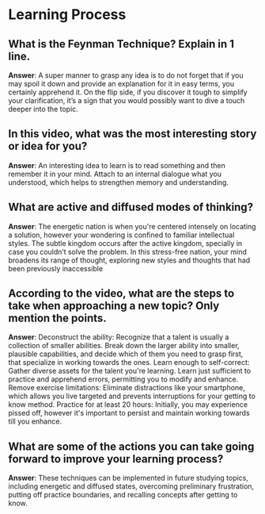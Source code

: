 # Learning Process 

## What is the Feynman Technique? Explain in 1 line.
**Answer**: A super manner to grasp any idea is to do not forget that if you may spoil it down and provide an explanation for it in easy terms, you certainly apprehend it. On the flip side, if you discover it tough to simplify your clarification, it’s a sign that you would possibly want to dive a touch deeper into the topic.

## In this video, what was the most interesting story or idea for you?
**Answer**: An interesting idea to learn is to read something and then remember it in your mind. Attach to an internal dialogue what you understood, which helps to strengthen memory and understanding.

## What are active and diffused modes of thinking?
**Answer**: The energetic nation is when you're centered intensely on locating a solution, however your wondering is confined to familiar intellectual styles.
The subtle kingdom occurs after the active kingdom, specially in case you couldn’t solve the problem. In this stress-free nation, your mind broadens its range of thought, exploring new styles and thoughts that had been previously inaccessible

## According to the video, what are the steps to take when approaching a new topic? Only mention the points.
**Answer**: Deconstruct the ability: Recognize that a talent is usually a collection of smaller abilities. Break down the larger ability into smaller, plausible capabilities, and decide which of them you need to grasp first, that specialize in working towards the ones.
Learn enough to self-correct: Gather diverse assets for the talent you're learning. Learn just sufficient to practice and apprehend errors, permitting you to modify and enhance. Remove exercise limitations: Eliminate distractions like your smartphone, which allows you live targeted and prevents interruptions for your getting to know method. Practice for at least 20 hours: Initially, you may experience pissed off, however it's important to persist and maintain working towards till you enhance.

## What are some of the actions you can take going forward to improve your learning process?
**Answer**: These techniques can be implemented in future studying topics, including energetic and diffused states, overcoming preliminary frustration, putting off practice boundaries, and recalling concepts after getting to know.